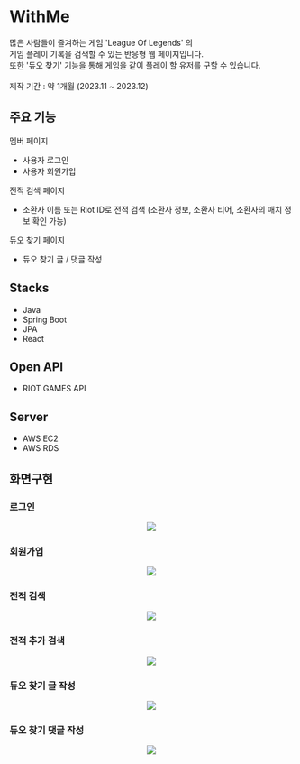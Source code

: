 # WithMe

많은 사람들이 즐겨하는 게임 'League Of Legends' 의<br>
게임 플레이 기록을 검색할 수 있는 반응형 웹 페이지입니다.<br>
또한 '듀오 찾기' 기능을 통해 게임을 같이 플레이 할 유저를 구할 수 있습니다.<br><br>
제작 기간 : 약 1개월 (2023.11 ~ 2023.12)

## 주요 기능

멤버 페이지

- 사용자 로그인
- 사용자 회원가입

전적 검색 페이지

- 소환사 이름 또는 Riot ID로 전적 검색
  (소환사 정보, 소환사 티어, 소환사의 매치 정보 확인 가능)

듀오 찾기 페이지

- 듀오 찾기 글 / 댓글 작성

## Stacks

- Java
- Spring Boot
- JPA
- React

## Open API

- RIOT GAMES API

## Server

- AWS EC2
- AWS RDS

## 화면구현

### 로그인

<p align="center">
    <img src="https://github.com/agji12/WithMe_Boot/assets/127912681/c144fa9d-6994-4f6f-b0b2-820777abe7ad.gif">
</p>

### 회원가입

<p align="center">
    <img src="https://github.com/agji12/WithMe_Boot/assets/127912681/3ed51261-6cd3-4de1-aebe-bb4134aa7db8.gif">
</p>

### 전적 검색

<p align="center">
    <img src="https://github.com/agji12/WithMe_Boot/assets/127912681/2d659570-35d1-482d-bee0-ed03e30df800.gif">
</p>

### 전적 추가 검색

<p align="center">
<img src="https://github.com/agji12/WithMe_Boot/assets/127912681/50d66769-fca0-4353-ae86-38913cd85bcd.gif">
</p>

### 듀오 찾기 글 작성

<p align="center">
    <img src="https://github.com/agji12/WithMe_Boot/assets/127912681/f995bcb3-1b58-49cb-9714-f3a88ae54255.gif">
</p>

### 듀오 찾기 댓글 작성

<p align="center">
    <img src="https://github.com/agji12/WithMe_Boot/assets/127912681/0d1c36bb-55d6-4efa-ba4a-5b6372ef83b5.gif">
</p>
